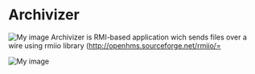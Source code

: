 Archivizer
==========
![My image](http://i.imgur.com/hEFR4GE.jpg)
Archivizer is RMI-based application wich sends files over a wire using rmiio library (http://openhms.sourceforge.net/rmiio/=


![My image](http://i.imgur.com/DVue3F8.jpg)
